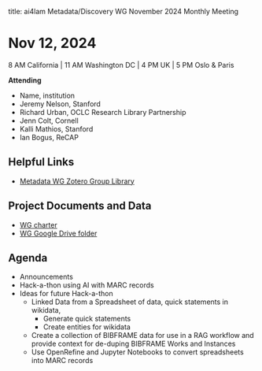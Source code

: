 title: ai4lam Metadata/Discovery WG November 2024 Monthly Meeting

# Nov 12, 2024

8 AM California | 11 AM Washington DC | 4 PM UK | 5 PM Oslo & Paris

**Attending**

* Name, institution  
* Jeremy Nelson, Stanford  
* Richard Urban, OCLC Research Library Partnership  
* Jenn Colt, Cornell  
* Kalli Mathios, Stanford  
* Ian Bogus, ReCAP

## Helpful Links

* [Metadata WG Zotero Group Library](https://www.zotero.org/groups/2709151/ai4lam_metadata_wg/library)

## Project Documents and Data

* [WG charter](https://drive.google.com/file/d/1ypcx2F30siqr-KYOKFZtVv8h9PIS9a77/view?usp=sharing)  
* [WG Google Drive folder](https://drive.google.com/drive/folders/1cpZtbjKadgD30794fD97XY-EChUSy2r9?usp=sharing)

## Agenda

* Announcements  
* Hack-a-thon using AI with MARC records  
* Ideas for future Hack-a-thon   
  * Linked Data from a Spreadsheet of data, quick statements in wikidata,   
    * Generate quick statements  
    * Create entities for wikidata  
  * Create a collection of BIBFRAME data for use in a RAG workflow and provide context for de-duping BIBFRAME Works and Instances  
  * Use OpenRefine and Jupyter Notebooks to convert spreadsheets into MARC records
